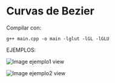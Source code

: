 # Curvas de Bezier

Compilar con:
```
g++ main.cpp -o main -lglut -lGL -lGLU

```

EJEMPLOS:

![Image ejemplo1 view](https://github.com/katycyta/Computacion-Grafica-2019/master/grafica1.PNG)


![Image ejemplo2 view](https://github.com/katycyta/Computacion-Grafica-2019/blob/master/grafica2.PNG)
